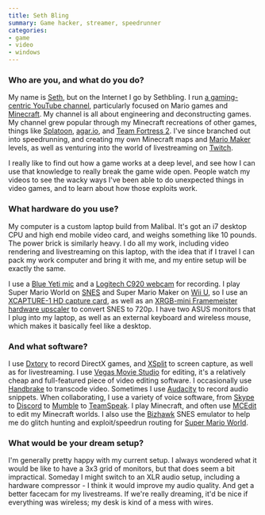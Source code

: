 ```yaml
---
title: Seth Bling
summary: Game hacker, streamer, speedrunner
categories:
- game
- video
- windows
---
```


### Who are you, and what do you do?

My name is [Seth](https://twitter.com/sethbling "Seth's Twitter account."), but on the Internet I go by Sethbling. I run [a gaming-centric YouTube channel](https://www.youtube.com/user/sethbling "Seth's YouTube channel."), particularly focused on Mario games and [Minecraft][]. My channel is all about engineering and deconstructing games. My channel grew popular through my Minecraft recreations of other games, things like [Splatoon][], [agar.io][], and [Team Fortress 2][tf2]. I've since branched out into speedrunning, and creating my own Minecraft maps and [Mario Maker][super-mario-maker] levels, as well as venturing into the world of livestreaming on [Twitch][].

I really like to find out how a game works at a deep level, and see how I can use that knowledge to really break the game wide open. People watch my videos to see the wacky ways I've been able to do unexpected things in video games, and to learn about how those exploits work.

### What hardware do you use?

My computer is a custom laptop build from Malibal. It's got an i7 desktop CPU and high end mobile video card, and weighs something like 10 pounds. The power brick is similarly heavy. I do all my work, including video rendering and livestreaming on this laptop, with the idea that if I travel I can pack my work computer and bring it with me, and my entire setup will be exactly the same.

I use a [Blue Yeti mic][yeti] and a [Logitech C920 webcam][c920] for recording. I play Super Mario World on [SNES][] and Super Mario Maker on [Wii U][wii-u], so I use an [XCAPTURE-1 HD capture card][xcapture-1], as well as an [XRGB-mini Framemeister hardware upscaler][xrgb-mini-framemeister] to convert SNES to 720p. I have two ASUS monitors that I plug into my laptop, as well as an external keyboard and wireless mouse, which makes it basically feel like a desktop.

### And what software?

I use [Dxtory][] to record DirectX games, and [XSplit][broadcaster] to screen capture, as well as for livestreaming. I use [Vegas Movie Studio][vegas-movie-studio] for editing, it's a relatively cheap and full-featured piece of video editing software. I occasionally use [Handbrake][] to transcode video. Sometimes I use [Audacity][] to record audio snippets. When collaborating, I use a variety of voice software, from [Skype][] to [Discord][] to [Mumble][] to [TeamSpeak][]. I play Minecraft, and often use [MCEdit][] to edit my Minecraft worlds. I also use the [Bizhawk][] SNES emulator to help me do glitch hunting and exploit/speedrun routing for [Super Mario World][super-mario-world].

### What would be your dream setup?

I'm generally pretty happy with my current setup. I always wondered what it would be like to have a 3x3 grid of monitors, but that does seem a bit impractical. Someday I might switch to an XLR audio setup, including a hardware compressor - I think it would improve my audio quality. And get a better facecam for my livestreams. If we're really dreaming, it'd be nice if everything was wireless; my desk is kind of a mess with wires.

[agar.io]: http://agar.io/ "A game involving spheres that consume other spheres."
[audacity]: https://sourceforge.net/projects/audacity/ "An open-source, cross-platform audio editor."
[bizhawk]: http://tasvideos.org/BizHawk.html "An emulator for a number of game platforms."
[broadcaster]: https://www.xsplit.com//#broadcaster "Multimedia broadcasting software for Windows."
[c920]: https://www.logitech.com/en-us/product/hd-pro-webcam-c920 "A webcam."
[discord]: https://discordapp.com/ "A voice and text chat service."
[dxtory]: https://exkode.com/dxtory-features-en.html "DirectX and OpenGL video capture software."
[handbrake]: https://handbrake.fr/ "Cross-platform, open source video encoding software."
[mcedit]: http://www.mcedit.net/ "A Minecraft saved game editor."
[minecraft]: https://minecraft.net/ "A digging and building game."
[mumble]: https://wiki.mumble.info/wiki/Main_Page "Voice chat software."
[skype]: https://www.skype.com/en/ "Voice and video chat software."
[snes]: https://en.wikipedia.org/wiki/Super_Nintendo_Entertainment_System "A 16-bit video game console."
[splatoon]: https://en.wikipedia.org/wiki/Splatoon "A third-person shooting game."
[super-mario-maker]: https://en.wikipedia.org/wiki/Super_Mario_Maker "A video game and game editor for the Wii U."
[super-mario-world]: https://en.wikipedia.org/wiki/Super_Mario_World "A platforming game for the SNES."
[teamspeak]: https://www.teamspeak.com/ "A voice chat service."
[tf2]: http://www.teamfortress.com/ "A team FPS game."
[twitch]: https://www.twitch.tv/ "A video broadcasting service."
[vegas-movie-studio]: https://en.wikipedia.org/wiki/Sony_Vegas_Movie_Studio "Video editing software."
[wii-u]: https://www.nintendo.com/wiiu "A unique gaming console."
[xcapture-1]: https://solarisjapan.com/products/xcapture-1-usb-3-0-hd-capture-unit "A USB-based video capture device."
[xrgb-mini-framemeister]: https://solarisjapan.com/products/xrgb-mini-framemeister-compact-up-scaler-unit "A device for upscaling video sources."
[yeti]: http://bluemic.com/yeti/ "A USB microphone."
